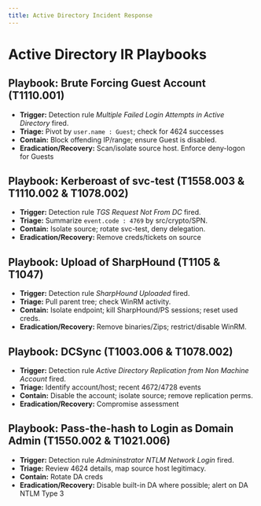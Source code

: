 ```yaml
---
title: Active Directory Incident Response
---
```


# Active Directory IR Playbooks

## Playbook: Brute Forcing Guest Account (T1110.001)
- **Trigger:** Detection rule *Multiple Failed Login Attempts in Active Directory* fired.
- **Triage:** Pivot by `user.name : Guest`; check for 4624 successes
- **Contain:** Block offending IP/range; ensure Guest is disabled.
- **Eradication/Recovery:** Scan/isolate source host. Enforce deny-logon for Guests

## Playbook: Kerberoast of svc-test (T1558.003 & T1110.002 & T1078.002)
- **Trigger:** Detection rule *TGS Request Not From DC* fired.
- **Triage:** Summarize `event.code : 4769` by src/crypto/SPN.
- **Contain:** Isolate source; rotate svc-test, deny delegation.
- **Eradication/Recovery:** Remove creds/tickets on source

## Playbook: Upload of SharpHound (T1105 & T1047)
- **Trigger:** Detection rule *SharpHound Uploaded* fired.
- **Triage:** Pull parent tree; check WinRM activity.
- **Contain:** Isolate endpoint; kill SharpHound/PS sessions; reset used creds.
- **Eradication/Recovery:** Remove binaries/Zips; restrict/disable WinRM.

## Playbook: DCSync (T1003.006 & T1078.002)
- **Trigger:** Detection rule *Active Directory Replication from Non Machine Account* fired.
- **Triage:** Identify account/host; recent 4672/4728 events
- **Contain:** Disable the account; isolate source; remove replication perms.
- **Eradication/Recovery:** Compromise assessment

## Playbook: Pass-the-hash to Login as Domain Admin (T1550.002 & T1021.006)
- **Trigger:** Detection rule *Admininstrator NTLM Network Login* fired.
- **Triage:** Review 4624 details, map source host legitimacy.
- **Contain:** Rotate DA creds
- **Eradication/Recovery:** Disable built-in DA where possible; alert on DA NTLM Type 3
